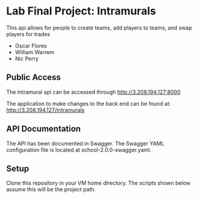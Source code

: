 # Lab Final Project: Intramurals

This api allows for people to create teams, add players to teams, 
and swap players for trades

* Oscar Flores
* William Warrem
* Nic Perry

## Public Access

The intramural api can be accessed through http://3.208.194.127:8000

The application to make changes to the back end can be found at: http://3.208.194.127/intramurals

## API Documentation

The API has been documented in Swagger.
The Swagger YAML configuration file is located at school-2.0.0-swagger.yaml.

## Setup

Clone this repository in your VM home directory.
The scripts shown below assume this will be the project path.
